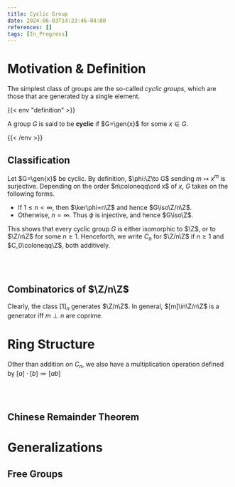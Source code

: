 ```yaml
---
title: Cyclic Group
date: 2024-06-03T14:23:46-04:00
references: []
tags: [In_Progress]
---
```


# Motivation & Definition

The simplest class of groups are the so-called *cyclic groups*, which are those that are generated by a single element.

{{< env "definition" >}}

A group $G$ is said to be **cyclic** if $G=\gen{x}$ for some $x\in G$.

{{< /env >}}

## Classification

Let $G=\gen{x}$ be cyclic. By definition, $\phi:\Z\to G$ sending $m\mapsto x^m$ is surjective. Depending on the order $n\coloneqq\ord x$ of $x$, $G$ takes on the following forms.
* If $1\leq n<\infty$, then $\ker\phi=n\Z$ and hence $G\iso\Z/n\Z$.
* Otherwise, $n=\infty$. Thus $\phi$ is injective, and hence $G\iso\Z$.

This shows that every cyclic group $G$ is either isomorphic to $\Z$, or to $\Z/n\Z$ for some $n\geq1$. Henceforth, we write $C_n$ for $\Z/n\Z$ if $n\geq1$ and $C_0\coloneqq\Z$, both additively.

<br><br>

## Combinatorics of $\Z/n\Z$

Clearly, the class $[1]_n$ generates $\Z/n\Z$. In general, $[m]\in\Z/n\Z$ is a generator iff $m\perp n$ are coprime.

# Ring Structure

Other than addition on $C_n$, we also have a multiplication operation defined by $[a]\cdot[b]\coloneqq[ab]$

<br><br>

## Chinese Remainder Theorem

# Generalizations

## Free Groups
